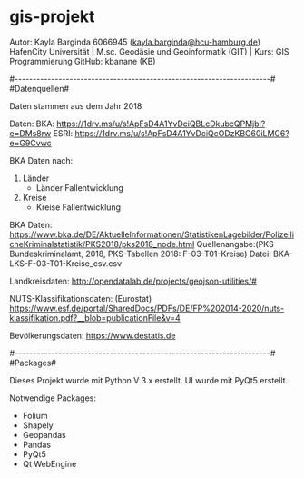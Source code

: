 # gis-projekt

Autor: Kayla Barginda 6066945 (kayla.barginda@hcu-hamburg.de) 
HafenCity Universität | M.sc. Geodäsie und Geoinformatik (GIT) | Kurs: GIS Programmierung 
GitHub: kbanane (KB)

#----------------------------------------------------------------------#
#Datenquellen#

Daten stammen aus dem Jahr 2018 

Daten: 
BKA: https://1drv.ms/u/s!ApFsD4A1YvDciQBLcDkubcQPMjbl?e=DMs8rw
ESRI: https://1drv.ms/u/s!ApFsD4A1YvDciQcODzKBC60iLMC6?e=G9Cvwc

BKA Daten nach:
1. Länder
    + Länder Fallentwicklung
2. Kreise
    + Kreise Fallentwicklung


BKA Daten:
https://www.bka.de/DE/AktuelleInformationen/StatistikenLagebilder/PolizeilicheKriminalstatistik/PKS2018/pks2018_node.html
	Quellenangabe:(PKS Bundeskriminalamt, 2018, PKS-Tabellen 2018: F-03-T01-Kreise)
	Datei: BKA-LKS-F-03-T01-Kreise_csv.csv 

Landkreisdaten:
http://opendatalab.de/projects/geojson-utilities/#

NUTS-Klassifikationsdaten: 
(Eurostat)
https://www.esf.de/portal/SharedDocs/PDFs/DE/FP%202014-2020/nuts-klassifikation.pdf?__blob=publicationFile&v=4

Bevölkerungsdaten:
https://www.destatis.de


#----------------------------------------------------------------------#
#Packages#

Dieses Projekt wurde mit Python V 3.x erstellt. UI wurde mit PyQt5 erstellt.

Notwendige Packages: 
- Folium
- Shapely 
- Geopandas
- Pandas 
- PyQt5
- Qt WebEngine 
				
